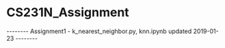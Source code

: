 # CS231N_Assignment


-------- Assignment1 - k_nearest_neighbor.py, knn.ipynb updated 2019-01-23 --------

